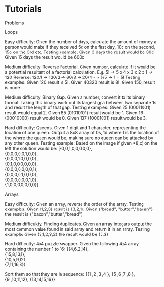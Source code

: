 # Tutorials

Problems

Loops

Easy difficulty: Given the number of days, calculate the amount of money a person would make if they received 5c on the first day, 10c on the second, 15c on the 3rd etc.
Testing example: Given 3 days the result would be 30c
                 Given 15 days the result would be 600c
                 
Medium difficulty: Reverse Factorial. Given number, calculate if it would be a potential resultant of a factorial calculation.
E.g. 5! -> 5 x 4 x 3 x 2 x 1 -> 120
Reverse:
120/1 -> 120/2 -> 60/3 -> 20/4 - > 5/5 -> 1 = 5!
Testing examples: Given 120 result is 5!. Given 40320 result is 8!. Given 150, result is none.

Medium difficulty: Binary Gap. Given a number, convert it to its binary format. Taking this binary work out its largest gpa between two separate 1s and result the length of that gap.
Testing examples: Given 25 (00011001) result would equal 2. Given 85 (01010101) result would be 1. Given 16 (00010000) result would be 0. Given 137 (10001001) result would be 3.

Hard difficulty: Queens. Given 1 digit and 1 character, representing the location of one queen. Output a 8x8 array of 0s, 1d where 1 is the location of the where the queen would be, making sure no queen can be attacked by any other queen.
Testing example: Based on the image if given *8,c) on the left the solution would be:
[{0,0,1,0,0,0,0,0},   
{0,0,0,0,0,1,0,0},     
{0,0,0,1,0,0,0,0},       
{0,1,0,0,0,0,0,0},      
{0,0,0,0,0,0,0,1},      
{0,0,0,0,1,0,0,0},       
{0,0,0,0,0,0,1,0},      
{1,0,0,0,0,0,0,0}]


Arrays

Easy difficulty: Given an array, reverse the order of the array.
Testing examples: Given {1,2,3} result is {3,2,1}. Given {"bread", "butter","bacan"} the result is {"bacon","butter","bread"}

Medium difficukty: Finding duplicates. Given an array integars output the most common value found in said array and return it in an array.
Testing example: Given {3,1,2,3,2} the result would be {2,3}

Hard difficulty: 4x4 puzzle swapper. Given the following 4x4 array containing the number 1 to 16:
{{4,6,2,14},       
{15,8,13,1},      
{10,5,9,12},   
{7,11,16,3}}

Sort them so that they are in sequence:
{{1  ,2  ,3  ,4  },
{5  ,6  ,7  ,8  },  
{9  ,10,11,12},
{13,14,15,16}}

